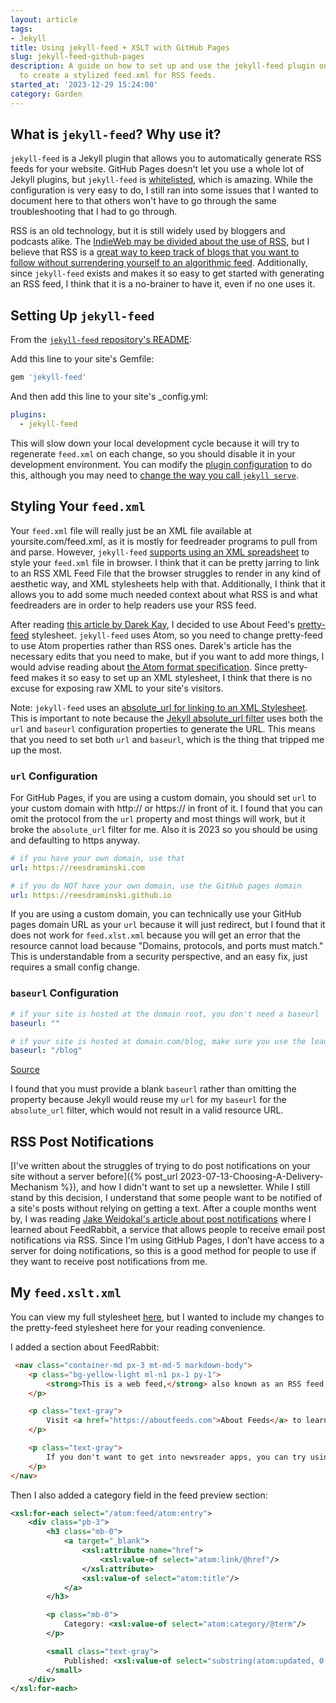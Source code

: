 ```yaml
---
layout: article
tags:
- Jekyll
title: Using jekyll-feed + XSLT with GitHub Pages
slug: jekyll-feed-github-pages
description: A guide on how to set up and use the jekyll-feed plugin on GitHub Pages
  to create a stylized feed.xml for RSS feeds.
started_at: '2023-12-29 15:24:00'
category: Garden
---
```


## What is `jekyll-feed`? Why use it?

`jekyll-feed` is a Jekyll plugin that allows you to automatically generate RSS feeds for your website. GitHub Pages doesn't let you use a whole lot of Jekyll plugins, but `jekyll-feed` is [whitelisted](https://pages.github.com/versions/), which is amazing. While the configuration is very easy to do, I still ran into some issues that I wanted to document here to that others won't have to go through the same troubleshooting that I had to go through.

RSS is an old technology, but it is still widely used by bloggers and podcasts alike. The [IndieWeb may be divided about the use of RSS](https://andysylvester.com/2022/10/17/what-about-the-indieweb-and-rss/), but I believe that RSS is a [great way to keep track of blogs that you want to follow without surrendering yourself to an algorithmic feed](https://jamesg.blog/2020/10/05/reading-content-with-rss/). Additionally, since `jekyll-feed` exists and makes it so easy to get started with generating an RSS feed, I think that it is a no-brainer to have it, even if no one uses it.

## Setting Up `jekyll-feed`

From the [`jekyll-feed` repository's README](https://github.com/jekyll/jekyll-feed?tab=readme-ov-file#installation):

Add this line to your site's Gemfile:

```ruby
gem 'jekyll-feed'
```
And then add this line to your site's _config.yml:

```yaml
plugins:
  - jekyll-feed
```

This will slow down your local development cycle because it will try to regenerate `feed.xml` on each change, so you should disable it in your development environment. You can modify the [plugin configuration](https://github.com/jekyll/jekyll-feed?tab=readme-ov-file#custom-styling) to do this, although you may need to [change the way you call `jekyll serve`](https://jekyllrb.com/docs/configuration/environments/).

## Styling Your `feed.xml`

Your `feed.xml` file will really just be an XML file available at yoursite.com/feed.xml, as it is mostly for feedreader programs to pull from and parse. However, `jekyll-feed` [supports using an XML spreadsheet](https://github.com/jekyll/jekyll-feed?tab=readme-ov-file#custom-styling) to style your `feed.xml` file in browser. I think that it can be pretty jarring to link to an RSS XML Feed File that the browser struggles to render in any kind of aesthetic way, and XML stylesheets help with that. Additionally, I think that it allows you to add some much needed context about what RSS is and what feedreaders are in order to help readers use your RSS feed.

After reading [this article by Darek Kay](https://darekkay.com/blog/rss-styling/), I decided to use About Feed's [pretty-feed](https://github.com/genmon/aboutfeeds/blob/main/tools/pretty-feed-v3.xsl) stylesheet. `jekyll-feed` uses Atom, so you need to change pretty-feed to use Atom properties rather than RSS ones. Darek's article has the necessary edits that you need to make, but if you want to add more things, I would advise reading about [the Atom format specification](https://www.ibm.com/docs/en/cics-ts/5.4?topic=support-overview-atom-feeds). Since pretty-feed makes it so easy to set up an XML stylesheet, I think that there is no excuse for exposing raw XML to your site's visitors.

Note: `jekyll-feed` uses an [absolute_url for linking to an XML Stylesheet](https://github.com/jekyll/jekyll-feed/blob/master/lib/jekyll-feed/feed.xml#L3). This is important to note because the [Jekyll absolute_url filter](https://jekyllrb.com/docs/liquid/filters/) uses both the `url` and `baseurl` configuration properties to generate the URL. This means that you need to set both `url` and `baseurl`, which is the thing that tripped me up the most.

### `url` Configuration

For GitHub Pages, if you are using a custom domain, you should set `url` to your custom domain with http:// or https:// in front of it. I found that you can omit the protocol from the `url` property and most things will work, but it broke the `absolute_url` filter for me. Also it is 2023 so you should be using and defaulting to https anyway.

```yaml
# if you have your own domain, use that 
url: https://reesdraminski.com

# if you do NOT have your own domain, use the GitHub pages domain
url: https://reesdraminski.github.io
```

If you are using a custom domain, you can technically use your GitHub pages domain URL as your `url` because it will just redirect, but I found that it does not work for `feed.xlst.xml` because you will get an error that the resource cannot load because "Domains, protocols, and ports must match." This is understandable from a security perspective, and an easy fix, just requires a small config change.

### `baseurl` Configuration 

```yaml
# if your site is hosted at the domain root, you don't need a baseurl
baseurl: ""

# if your site is hosted at domain.com/blog, make sure you use the leading slash
baseurl: "/blog"
```

[Source](https://stackoverflow.com/a/61342972)

I found that you must provide a blank `baseurl` rather than omitting the property because Jekyll would reuse my `url` for my `baseurl` for the `absolute_url` filter, which would not result in a valid resource URL.

## RSS Post Notifications

[I've written about the struggles of trying to do post notifications on your site without a server before]({% post_url 2023-07-13-Choosing-A-Delivery-Mechanism %}), and how I didn't want to set up a newsletter. While I still stand by this decision, I understand that some people want to be notified of a site's posts without relying on getting a text. After a couple months went by, I was reading [Jake Weidokal's article about post notifications](https://weidok.al/blog/post-notifications) where I learned about FeedRabbit, a service that allows people to receive email post notifications via RSS. Since I'm using GitHub Pages, I don’t have access to a server for doing notifications, so this is a good method for people to use if they want to receive post notifications from me.

## My `feed.xslt.xml`

You can view my full stylesheet [here](https://github.com/reesdraminski/reesdraminski.github.io/blob/master/feed.xslt.xml), but I wanted to include my changes to the pretty-feed stylesheet here for your reading convenience.

I added a section about FeedRabbit:
```html
 <nav class="container-md px-3 mt-md-5 markdown-body">
    <p class="bg-yellow-light ml-n1 px-1 py-1">
        <strong>This is a web feed,</strong> also known as an RSS feed. <strong>Subscribe</strong> by copying the URL from the address bar into your newsreader.
    </p>

    <p class="text-gray">
        Visit <a href="https://aboutfeeds.com">About Feeds</a> to learn about how to get started with newsreaders and subscribing.
    </p>

    <p class="text-gray">
        If you don't want to get into newsreader apps, you can try using <a href="https://feedrabbit.com/">FeedRabbit</a> to get RSS post notifications sent to your email.
    </p>
</nav>
```

Then I also added a category field in the feed preview section:
```xml
<xsl:for-each select="/atom:feed/atom:entry">
    <div class="pb-3">
        <h3 class="mb-0">
            <a target="_blank">
                <xsl:attribute name="href">
                    <xsl:value-of select="atom:link/@href"/>
                </xsl:attribute>
                <xsl:value-of select="atom:title"/>
            </a>
        </h3>

        <p class="mb-0">
            Category: <xsl:value-of select="atom:category/@term"/>
        </p>

        <small class="text-gray">
            Published: <xsl:value-of select="substring(atom:updated, 0, 11)" />
        </small>
    </div>
</xsl:for-each>
```